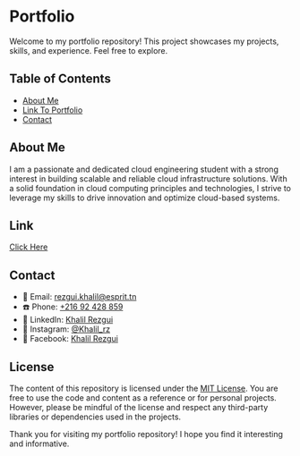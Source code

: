 # Portfolio

Welcome to my portfolio repository! This project showcases my projects, skills, and experience. Feel free to explore.

## Table of Contents

- [About Me](#about-me)
- [Link To Portfolio](#link)
- [Contact](#contact)

## About Me

I am a passionate and dedicated cloud engineering student with a strong interest in building scalable and reliable cloud infrastructure solutions. With a solid foundation in cloud computing principles and technologies, I strive to leverage my skills to drive innovation and optimize cloud-based systems.

## Link

[Click Here](khalilrez.github.io/khalilrezgui/)

## Contact

- 📧 Email: [rezgui.khalil@esprit.tn](mailto:rezgui.khalil@esprit.tn)
- ☎️ Phone: [+216 92 428 859](tel:+21692428859)
- 💼 LinkedIn: [Khalil Rezgui](https://www.linkedin.com/in/khalil-rezgui)
- 📸 Instagram: [@Khalil_rz](https://www.instagram.com/khalil_rz)
- 📘 Facebook: [Khalil Rezgui](https://www.facebook.com/Khalil.rezgui69)

## License

The content of this repository is licensed under the [MIT License](LICENSE). You are free to use the code and content as a reference or for personal projects. However, please be mindful of the license and respect any third-party libraries or dependencies used in the projects.

Thank you for visiting my portfolio repository! I hope you find it interesting and informative.
